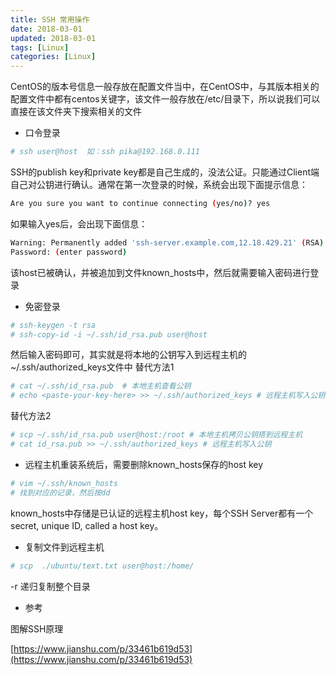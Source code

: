 ```yaml
---
title: SSH 常用操作
date: 2018-03-01
updated: 2018-03-01
tags: [Linux]
categories: [Linux]
---
```


CentOS的版本号信息一般存放在配置文件当中，在CentOS中，与其版本相关的配置文件中都有centos关键字，该文件一般存放在/etc/目录下，所以说我们可以直接在该文件夹下搜索相关的文件

<!-- more -->

* 口令登录
```bash
# ssh user@host  如：ssh pika@192.168.0.111
```
SSH的publish key和private key都是自己生成的，没法公证。只能通过Client端自己对公钥进行确认。通常在第一次登录的时候，系统会出现下面提示信息：

```bash
Are you sure you want to continue connecting (yes/no)? yes
```
如果输入yes后，会出现下面信息：

```bash
Warning: Permanently added 'ssh-server.example.com,12.18.429.21' (RSA) to the list of known hosts. 
Password: (enter password) 
```
该host已被确认，并被追加到文件known_hosts中，然后就需要输入密码进行登录

* 免密登录
```bash
# ssh-keygen -t rsa
# ssh-copy-id -i ~/.ssh/id_rsa.pub user@host
```
然后输入密码即可，其实就是将本地的公钥写入到远程主机的~/.ssh/authorized_keys文件中
替代方法1

```bash
# cat ~/.ssh/id_rsa.pub  # 本地主机查看公钥
# echo <paste-your-key-here> >> ~/.ssh/authorized_keys # 远程主机写入公钥
```
替代方法2

```bash
# scp ~/.ssh/id_rsa.pub user@host:/root # 本地主机拷贝公钥搭到远程主机
# cat id_rsa.pub >> ~/.ssh/authorized_keys # 远程主机写入公钥
```

* 远程主机重装系统后，需要删除known_hosts保存的host key
```bash
# vim ~/.ssh/known_hosts
# 找到对应的记录，然后按dd
```
known_hosts中存储是已认证的远程主机host key，每个SSH Server都有一个secret, unique ID, called a host key。

* 复制文件到远程主机
```bash
# scp  ./ubuntu/text.txt user@host:/home/
```
-r 递归复制整个目录


* 参考

图解SSH原理

[https://www.jianshu.com/p/33461b619d53](https://www.jianshu.com/p/33461b619d53)

